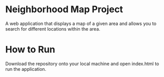 # Neighborhood Map Project

A web application that displays a map of a given area and allows you to search for different locations within the area.

# How to Run

Download the repository onto your local machine and open index.html to run the application.
